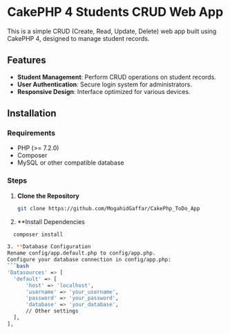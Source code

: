 # CakePHP 4 Students CRUD Web App

This is a simple CRUD (Create, Read, Update, Delete) web app built using CakePHP 4, designed to manage student records.

## Features

- **Student Management**: Perform CRUD operations on student records.
- **User Authentication**: Secure login system for administrators.
- **Responsive Design**: Interface optimized for various devices.

## Installation

### Requirements

- PHP (>= 7.2.0)
- Composer
- MySQL or other compatible database

### Steps

1. **Clone the Repository**
   ```bash
   git clone https://github.com/MogahidGaffar/CakePhp_ToDo_App

2. **Install Dependencies
  ```bash
    composer install

3. **Database Configuration
Rename config/app.default.php to config/app.php.
Configure your database connection in config/app.php:
 ```bash
'Datasources' => [
    'default' => [
        'host' => 'localhost',
        'username' => 'your_username',
        'password' => 'your_password',
        'database' => 'your_database',
        // Other settings
    ],
],






